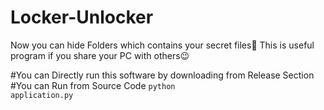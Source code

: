 # Locker-Unlocker
Now you can hide Folders which contains your secret files🧐 This is useful program if you share your PC with others😉

#You can Directly run this software by downloading from Release Section
#You can Run from Source Code
<code>python application.py</code>

